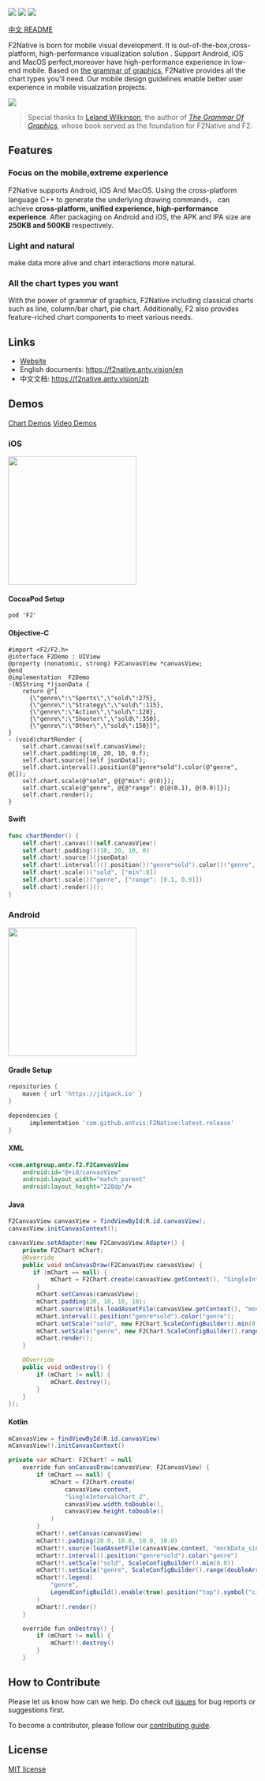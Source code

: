
![](https://gw.alipayobjects.com/mdn/rms_04a9e5/afts/img/A*97sBRoNWXoIAAAAAAAAAAAAAARQnAQ)
![](https://img.shields.io/badge/language-c++-red.svg) ![](https://img.shields.io/badge/license-MIT-000000.svg)

[中文 README](./README_cn.md)

F2Native is born for mobile visual development. It is out-of-the-box,cross-platform, high-performance visualization solution . Support Android, iOS and MacOS perfect,moreover have high-performance experience in low-end mobile. Based on [the grammar of graphics](https://www.cs.uic.edu/~wilkinson/TheGrammarOfGraphics/GOG.html), F2Native provides all the chart types you'll need. Our mobile design guidelines enable better user experience in mobile visualzation projects.

![](https://gw.alipayobjects.com/mdn/rms_04a9e5/afts/img/A*kWF0TYboysoAAAAAAAAAAAAAARQnAQ)

> Special thanks to [Leland Wilkinson](https://en.wikipedia.org/wiki/Leland_Wilkinson), the author of [*The Grammar Of Graphics*](https://www.cs.uic.edu/~wilkinson/TheGrammarOfGraphics/GOG.html), whose book served as the foundation for F2Native and F2.


## Features
### Focus on the mobile,extreme experience
F2Native supports Android, iOS And MacOS. Using the cross-platform language C++ to generate the underlying drawing commands，
 can achieve **cross-platform, unified experience, high-performance experience**. After packaging on Android and iOS, the APK and IPA size are **250KB and 500KB** respectively.

### Light and natural
make data more alive and chart interactions more natural.

### All the chart types you want
With the power of grammar of graphics, F2Native including classical charts such as line, column/bar chart, pie chart. Additionally, F2 also provides feature-riched chart components to meet various needs.


## Links

* [Website](https://f2native.antv.vision/)
* English documents: https://f2native.antv.vision/en
* 中文文档: https://f2native.antv.vision/zh



## Demos

[Chart Demos](https://f2native.antv.vision/en/docs/examples/line/line)
[Video Demos](./demos/videos/ios_demo.mp4)

### iOS
<img width = "260" src = "https://gw.alipayobjects.com/mdn/rms_b413ff/afts/img/A*ZJ-iRby9Gt4AAAAAAAAAAAAAARQnAQ"/>

#### CocoaPod Setup
```pod
pod 'F2'
```

#### Objective-C
```obj-c
#import <F2/F2.h>
@interface F2Demo : UIView
@property (nonatomic, strong) F2CanvasView *canvasView;
@end
@implementation  F2Demo
-(NSString *)jsonData {
    return @"[
      {\"genre\":\"Sports\",\"sold\":275},
      {\"genre\":\"Strategy\",\"sold\":115},
      {\"genre\":\"Action\",\"sold\":120},
      {\"genre\":\"Shooter\",\"sold\":350},
      {\"genre\":\"Other\",\"sold\":150}]";
}
- (void)chartRender {
    self.chart.canvas(self.canvasView);
    self.chart.padding(10, 20, 10, 0.f);
    self.chart.source([self jsonData]);
    self.chart.interval().position(@"genre*sold").color(@"genre", @[]);
    self.chart.scale(@"sold", @{@"min": @(0)});
    self.chart.scale(@"genre", @{@"range": @[@(0.1), @(0.9)]});
    self.chart.render();
}
```

#### Swift
```swift
func chartRender() {
    self.chart!.canvas()(self.canvasView!)
    self.chart!.padding()(10, 20, 10, 0)
    self.chart!.source()(jsonData)
    self.chart!.interval()().position()("genre*sold").color()("genre", [])
    self.chart!.scale()("sold", ["min":0])
    self.chart!.scale()("genre", ["range": [0.1, 0.9]])
    self.chart!.render()();
}
```


### Android
<img width = "260" src = "https://gw.alipayobjects.com/mdn/rms_b413ff/afts/img/A*YTFkT4NizlIAAAAAAAAAAAAAARQnAQ"/>

#### Gradle Setup
```gradle
repositories {
    maven { url 'https://jitpack.io' }
}

dependencies {
      implementation 'com.github.antvis:F2Native:latest.release'
}
```

#### XML
```xml
<com.antgroup.antv.f2.F2CanvasView
    android:id="@+id/canvasView"
    android:layout_width="match_parent"
    android:layout_height="220dp"/>
```

#### Java
```java
F2CanvasView canvasView = findViewById(R.id.canvasView);
canvasView.initCanvasContext();

canvasView.setAdapter(new F2CanvasView.Adapter() {
    private F2Chart mChart;
    @Override
    public void onCanvasDraw(F2CanvasView canvasView) {
       if (mChart == null) {
            mChart = F2Chart.create(canvasView.getContext(), "SingleIntervalChart_2", canvasView.getWidth(), canvasView.getHeight());
        }
        mChart.setCanvas(canvasView);
        mChart.padding(20, 10, 10, 10);
        mChart.source(Utils.loadAssetFile(canvasView.getContext(), "mockData_singleIntervalChart_2.json"));
        mChart.interval().position("genre*sold").color("genre");
        mChart.setScale("sold", new F2Chart.ScaleConfigBuilder().min(0));
        mChart.setScale("genre", new F2Chart.ScaleConfigBuilder().range(new double[]{0.1, 0.9}));
        mChart.render();
    }

    @Override
    public void onDestroy() {
        if (mChart != null) {
            mChart.destroy();
        }
    }
});
```

#### Kotlin
```java
mCanvasView = findViewById(R.id.canvasView)
mCanvasView!!.initCanvasContext()

private var mChart: F2Chart? = null
    override fun onCanvasDraw(canvasView: F2CanvasView) {
        if (mChart == null) {
            mChart = F2Chart.create(
                canvasView.context,
                "SingleIntervalChart_2",
                canvasView.width.toDouble(),
                canvasView.height.toDouble()
            )
        }
        mChart!!.setCanvas(canvasView)
        mChart!!.padding(20.0, 10.0, 10.0, 10.0)
        mChart!!.source(loadAssetFile(canvasView.context, "mockData_singleIntervalChart_2.json"))
        mChart!!.interval().position("genre*sold").color("genre")
        mChart!!.setScale("sold", ScaleConfigBuilder().min(0.0))
        mChart!!.setScale("genre", ScaleConfigBuilder().range(doubleArrayOf(0.1, 0.9)))
        mChart!!.legend(
            "genre",
            LegendConfigBuild().enable(true).position("top").symbol("circle").setOption("radius", 3)
        )
        mChart!!.render()
    }

    override fun onDestroy() {
        if (mChart != null) {
            mChart!!.destroy()
        }
    }
```

## How to Contribute


Please let us know how can we help. Do check out [issues](https://github.com/antvis/f2native/issues) for bug reports or suggestions first.

To become a contributor, please follow our [contributing guide](https://github.com/antvis/f2native/blob/master/CONTRIBUTING.md).

## License
[MIT license](./LICENSE)


